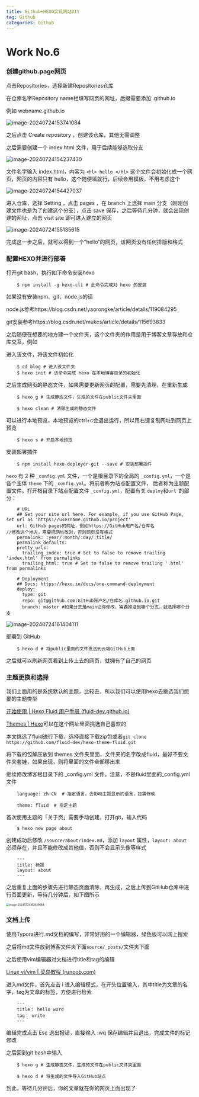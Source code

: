 ```yaml
---
title: Github+HEXO实现网站DIY
tag: Github
categories: Github
---
```


# Work No.6

### 创建github.page网页

点击Repositories，选择新建Repositories仓库

在仓库名字Repository name栏填写网页的网址，后缀需要添加 .github.io

例如 webname.github.io

![image-20240724153741084](./../Image/image-20240724153741084.png)

之后点击 Create repository ，创建该仓库，其他无需调整

之后需要创建一个 index.html 文件，用于后续能够选取分支

![image-20240724154237430](./../Image/image-20240724154237430.png)

文件名字输入 index.html，内容为 `<hl> hello </hl>` 这个文件会初始化成一个网页，网页的内容只有 hello，这个随便填就行，后续会用模板，不用考虑这个

![image-20240724154427037](./../Image/image-20240724154427037.png)

进入仓库，选择 Setting ，点击 pages ，在 branch 上选择 main 分支（刚刚创建文件也是为了创建这个分支），点击 save 保存，之后等待几分钟，就会出现创建的网址，点击 visit site 即可进入建立的网页

![image-20240724155135615](./../Image/image-20240724155135615.png)

完成这一步之后，就可以得到一个”hello“的网页，该网页没有任何排版和格式

### 配置HEXO并进行部署

打开git bash，执行如下命令安装hexo

```
	$ npm install -g hexo-cli # 此命令完成对 hexo 的安装
```

如果没有安装npm、git、node.js的话

node.js参考https://blog.csdn.net/yaorongke/article/details/119084295

git安装参考https://blog.csdn.net/mukes/article/details/115693833

之后随便在想要的地方建一个文件夹，这个文件夹的作用是用于博客文章存放和仓库交互，例如<blog>

进入该文件，将该文件初始化

```
	$ cd blog # 进入该文件夹
	$ hexo init # 该命令完成 hexo 在本地博客目录的初始化
```

之后生成网页的静态文件，如果需要更新网页的配置，需要先清理，在重新生成

```
	$ hexo g # 生成静态文件，生成的文件在public文件夹里面
	
	$ hexo clean # 清除生成的静态文件
```

可以进行本地预览，本地预览的ctrl+c会退出运行，所以用右键复制网址到网页上预览

```
	$ hexo s # 开启本地预览
```

安装部署插件

```
	$ npm install hexo-deployer-git --save # 安装部署插件
```

`hexo` 有 2 种 `_config.yml` 文件，一个是根目录下的全局的 `_config.yml`，一个是各个主体 `theme` 下的 `_config.yml`。将前者称为站点配置文件， 后者称为主题配置文件。打开根目录下站点配置文件 `_config.yml`，配置有关 `deploy`和`url `的部分：

```
	# URL
	## Set your site url here. For example, if you use GitHub Page, set url as 'https://username.github.io/project'
	url: GitHub pages的网址，例如https://GitHub用户名/仓库名               //修改这个地方，需要把网址改对，否则网页没有格式
	permalink: :year/:month/:day/:title/
	permalink_defaults:
	pretty_urls:
	  trailing_index: true # Set to false to remove trailing 'index.html' from permalinks
	  trailing_html: true # Set to false to remove trailing '.html' from permalinks
	
	# Deployment
	## Docs: https://hexo.io/docs/one-command-deployment
	deploy:
	  type: git
	  repo: git@github.com:GitHub账户名/仓库名.github.io.git
	  branch: master #如果分支是main记得修改，需要推送到哪个分支，就选择哪个分支
```

![image-20240724161404111](./../Image/image-20240724161404111.png)

部署到 GitHub

```
	$ hexo d # 将public里面的文件发送到云端GitHub上面
```

之后就可以刷新网页看到上传上去的网页，就拥有了自己的网页

### 主题更换和选择

我们上面用的是系统默认的主题，比较丑，所以我们可以使用hexo去挑选我们想要的主题类型

[开始使用 | Hexo Fluid 用户手册 (fluid-dev.github.io)](https://fluid-dev.github.io/hexo-fluid-docs/start/#更新主题)

[Themes | Hexo](https://hexo.io/themes/)可以在这个网址里面挑选自己喜欢的

本文挑选了fluid进行下载，选择直接下载zip包或者`git clone https://github.com/fluid-dev/hexo-theme-fluid.git`

将下载的包解压放到 themes 文件夹里面，文件夹的名字改成fluid，最好不要文件夹套娃，如果出现，则将里面的文件全部移出来

继续修改博客根目录下的 _config.yml 文件，注意，不是fluid里面的_config.yml文件

```
	language: zh-CN  # 指定语言，会影响主题显示的语言，按需修改
	
	theme: fluid  # 指定主题
```

首次使用主题的「关于页」需要手动创建，打开git，输入代码

```
	$ hexo new page about
```

创建成功后修改 `/source/about/index.md`，添加 `layout` 属性，`layout: about` 必须存在，并且不能修改成其他值，否则不会显示头像等样式

```
	---
	title: 标题
	layout: about
	---
```

之后重复上面的步骤先进行静态页面清除，再生成，之后上传到GitHub仓库中进行页面更新，等待几分钟后，如下图所示

<img src="./../Image/image-20240724162639684.png" alt="image-20240724162639684" style="zoom:50%;" />

### 文档上传

使用Typora进行.md文档的编写，非常好用的一个编辑器，绿色版可以网上搜索

之后将md文件放到博客文件夹下面` source/_posts/ `文件夹下面

之后使用vim编辑器对文档进行title和tag的编辑

[Linux vi/vim | 菜鸟教程 (runoob.com)](https://www.runoob.com/linux/linux-vim.html)

进入md文件，首先点击 i 进入编辑模式，在开头位置输入，其中title为文章的名字，tag为文章的标签，方便进行检索

```
	---
	title： hello word
	tag： write
	---
```

编辑完成点击 Esc 退出报错，直接输入 :wq 保存编辑并且退出，完成文件的标记修改

之后回到git bash中输入

```
	$ hexo g # 生成静态文件，生成的文件在public文件夹里面

	$ hexo d # 将生成的文件导入GitHub站点
```

到此，等待几分钟后，你的文章就在你的网页上面出现了
